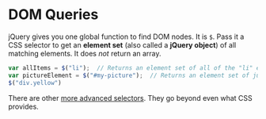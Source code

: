 # DOM Queries
jQuery gives you one global function to find DOM nodes.
It is `$`.
Pass it a CSS selector to get an **element set** (also called a **jQuery object**) of all matching elements.
It does _not_ return an array.

```js
var allItems = $("li");  // Returns an element set of all of the "li" elements.
var pictureElement = $("#my-picture");  // Returns an element set of just the element with ID "my-picture".
$("div.yellow")
```

There are other [more advanced selectors](http://api.jquery.com/category/selectors/).
They go beyond even what CSS provides.
